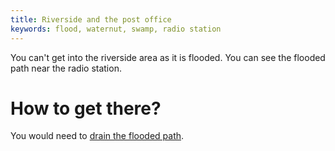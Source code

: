 ```yaml
---
title: Riverside and the post office
keywords: flood, waternut, swamp, radio station
---
```


You can't get into the riverside area as it is flooded. You can see the flooded path near the radio station.

# How to get there?
You would need to [drain the flooded path](120-drain.md).
